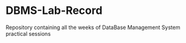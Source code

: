 # DBMS-Lab-Record

Repository containing all the weeks of DataBase Management System practical sessions
